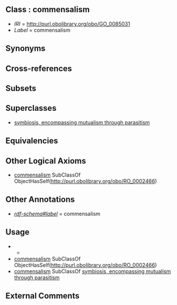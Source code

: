 
## Class : commensalism

 * *IRI* = http://purl.obolibrary.org/obo/GO_0085031
 * *Label* = commensalism

## Synonyms


## Cross-references


## Subsets


## Superclasses

 * [symbiosis, encompassing mutualism through parasitism](../../GO/03/GO_0044403.md)

## Equivalencies


## Other Logical Axioms

 * [commensalism](../../GO/31/GO_0085031.md) SubClassOf ObjectHasSelf(<http://purl.obolibrary.org/obo/RO_0002466>)

## Other Annotations

 * *[rdf-schema#label](../../el/rdf-schema#label.md)* = commensalism

## Usage

 * -
 * [commensalism](../../GO/31/GO_0085031.md) SubClassOf ObjectHasSelf(<http://purl.obolibrary.org/obo/RO_0002466>)
 * [commensalism](../../GO/31/GO_0085031.md) SubClassOf [symbiosis, encompassing mutualism through parasitism](../../GO/03/GO_0044403.md)

## External Comments

